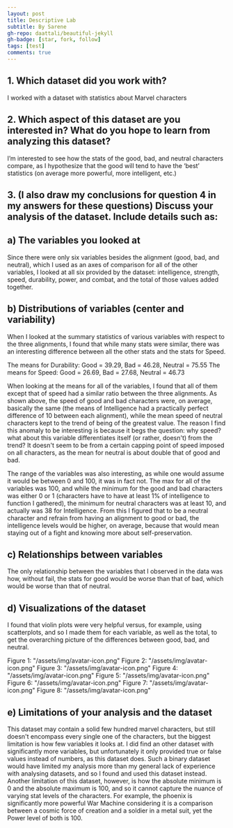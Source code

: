 ```yaml
---
layout: post
title: Descriptive Lab
subtitle: By Sarene
gh-repo: daattali/beautiful-jekyll
gh-badge: [star, fork, follow]
tags: [test]
comments: true
---
```


## 1. Which dataset did you work with?

I worked with a dataset with statistics about Marvel characters

## 2. Which aspect of this dataset are you interested in? What do you hope to learn from analyzing this dataset?

I’m interested to see how the stats of the good, bad, and neutral characters compare, as I hypothesize that the good will tend to have the ‘best’ statistics (on average more powerful, more intelligent, etc.)

## 3. (I also draw my conclusions for question 4 in my answers for these questions) Discuss your analysis of the dataset. Include details such as:

## a) The variables you looked at

Since there were only six variables besides the alignment (good, bad, and neutral), which I used as an axes of comparison for all of the other variables, I looked at all six provided by the dataset: intelligence, strength, speed, durability, power, and combat, and the total of those values added together.

## b) Distributions of variables (center and variability)

When I looked at the summary statistics of various variables with respect to the three alignments, I found that while many stats were similar, there was an interesting difference between all the other stats and the stats for Speed. 

The means for Durability: Good = 39.29, Bad = 46.28, Neutral = 75.55
The means for Speed: Good = 26.69, Bad = 27.68, Neutral = 46.73

When looking at the means for all of the variables, I found that all of them except that of speed had a similar ratio between the three alignments. As shown above, the speed of good and bad characters were, on average, basically the same (the means of Intelligence had a practically perfect difference of 10 between each alignment), while the mean speed of neutral characters kept to the trend of being of the greatest value. The reason I find this anomaly to be interesting is because it begs the question: why speed? what about this variable differentiates itself (or rather, doesn't) from the trend? It doesn't seem to be from a certain capping point of speed imposed on all characters, as the mean for neutral is about double that of good and bad. 

The range of the variables was also interesting, as while one would assume it would be between 0 and 100, it was in fact not. The max for all of the variables was 100, and while the minimum for the good and bad characters was either 0 or 1 (characters have to have at least 1% of intelligence to function I gathered), the minimum for neutral characters was at least 10, and actually was 38 for Intelligence. From this I figured that to be a neutral character and refrain from having an alignment to good or bad, the intelligence levels would be higher, on average, because that would mean staying out of a fight and knowing more about self-preservation.

## c) Relationships between variables

The only relationship between the variables that I observed in the data was how, without fail, the stats for good would be worse than that of bad, which would be worse than that of neutral.

## d) Visualizations of the dataset

I found that violin plots were very helpful versus, for example, using scatterplots, and so I made them for each variable, as well as the total, to get the overarching picture of the differences between good, bad, and neutral.

Figure 1: "/assets/img/avatar-icon.png"
Figure 2: "/assets/img/avatar-icon.png"
Figure 3: "/assets/img/avatar-icon.png"
Figure 4: "/assets/img/avatar-icon.png"
Figure 5: "/assets/img/avatar-icon.png"
Figure 6: "/assets/img/avatar-icon.png"
Figure 7: "/assets/img/avatar-icon.png"
Figure 8: "/assets/img/avatar-icon.png"


## e) Limitations of your analysis and the dataset

This dataset may contain a solid few hundred marvel characters, but still doesn't encompass every single one of the characters, but the biggest limitation is how few variables it looks at. I did find an other dataset with significantly more variables, but unfortunately it only provided true or false values instead of numbers, as this dataset does. Such a binary dataset would have limited my analysis more than my general lack of experience with analysing datasets, and so I found and used this dataset instead. Another limitation of this dataset, however, is how the absolute minimum is 0 and the absolute maximum is 100, and so it cannot capture the nuance of varying stat levels of the characters. For example, the phoenix is significantly more powerful War Machine considering it is a comparison between a cosmic force of creation and a soldier in a metal suit, yet the Power level of both is 100.


